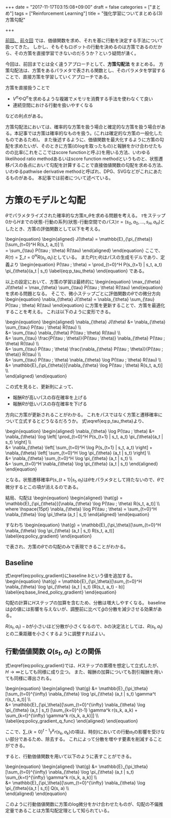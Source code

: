 +++
date = "2017-11-17T03:15:08+09:00"
draft = false
categories = ["まとめ"]
tags = ["Reinforcement Learning"]
title = "強化学習についてまとめる(3) 方策勾配"

+++

<!-- 強化学習について古典的なものからDeepNNを使ったものまでまとめていきたい。
<!-- ![](/images/2016/04/lis.gif) -->
<!-- [Deep RL Bootcamp](https://sites.google.com/view/deep-rl-bootcamp/lectures)を土台にして他文献を参照しながら構成していく。
取り上げる順番はこだわらず、自分のわかりやすい方法を採る。
# ロードマップ  -->
[前回、](../20171110-Reinforcement-Value-Policy-Iteration)
[前々回](../20160410-Reinforcement-Learning-MDP-Belman-Equation)
では、価値関数を求め、それを基に行動を決定する手法について扱ってきた。
しかし、そもそもロボットの行動を決めるのは方策であるのだから、その方策を直接学習できないのだろうか？という疑問が湧く。

今回は、前回までとは全く違うアプローチとして、**方策勾配法** をまとめる。
方策勾配法は、方策をあるパラメタで表される関数とし、そのパラメタを学習することで、直接方策を学習していくアプローチである。

方策を直接扱うことで

* $V^{\pi}$や$Q^{\pi}$を求めるような複雑でメモリを消費する手法を使わなくて良い
* 連続空間における行動を扱いやすくなる

などの利点がある。

方策勾配法においては、確率的な方策を扱う場合と確定的な方策を扱う場合がある。本記事では方策は確率的なものを扱う。(これは確定的な方策の一般化したものであるため)。
また後述するように、価値関数を最大化するように方策の勾配を求めたいが、そのときに方策(のlogを取ったもの)と報酬をかけ合わせたものの比率(これをここではscore functionと呼ぶ)を用いる方法、いわゆるlikelihood ratio methodあるいはscore function methodというものと、状態遷移パスの各点において勾配を計算することで直接価値関数の勾配を求める方法、いわゆるpathwise derivative methodと呼ばれ、DPG、SVGなどがこれにあたるものがある。
本記事では前者について述べている。

# 方策のモデルと勾配
$\theta$でパラメタライズされた確率的な方策$\pi\_{\theta}$を求める問題を考える。
$\tau$をステップ$0$から$H$までの状態-行動の系列(状態-行動空間でのパス)$\tau=(s_0, a_0, \dots, s_H, a_H)$としたとき、方策の評価関数として以下を考える。

\begin{equation}
\begin{aligned}
J(\theta) = \mathbb{E}\_{\pi\_{\theta}} \[\sum\_{t=0}^H R(s_t, a_t)\] \\\\\
= \sum\_{\tau} P(\tau ; \theta) R(\tau)
\end{aligned}
\end{equation}
ここで、$R(\tau) = \sum\_{t=0}^H R(s_t, a_t)$としている。
また$P(\tau ; \theta)$はパスの生成モデルであり、定義より
\begin{equation}
P(\tau ; \theta) = \prod\_{t=0}^H P(s\_{t+1} | s_t, a_t) \pi\_{\theta}(a_t | s_t)
\label{eq:p_tau_theta}
\end{equation}
である。

以上の設定において、方策の学習は最終的に
\begin{equation}
\max\_{\theta} J(\theta) = \max\_{\theta} \sum\_{\tau} P(\tau ; \theta) R(\tau)
\end{equation}
を求める問題となる。
そこで、微小ステップごとに評価関数の$\theta$での微分方向
\begin{equation}
\nabla\_{\theta} J(\theta) = \nabla\_{\theta} \sum\_{\tau} P(\tau ; \theta) R(\tau)
\end{equation}
に方策を更新することで、方策を最適化することを考える。
これは以下のように変形できる。

\begin{equation}
\begin{aligned}
\nabla\_{\theta} J(\theta) &= \nabla\_{\theta} \sum\_{\tau} P(\tau ; \theta) R(\tau) \\\\\
&= \sum\_{\tau} \nabla\_{\theta} P(\tau ; \theta) R(\tau) \\\\\
&= \sum\_{\tau} \frac{P(\tau ; \theta)}{P(\tau ; \theta)} \nabla\_{\theta} P(\tau ; \theta) R(\tau) \\\\\
&= \sum\_{\tau} P(\tau ; \theta) \frac{\nabla\_{\theta} P(\tau ; \theta)}{P(\tau ; \theta)} R(\tau) \\\\\
&= \sum\_{\tau} P(\tau ; \theta) \nabla\_{\theta} \log P(\tau ; \theta) R(\tau) \\\\\
&= \mathbb{E}\_{\pi\_{\theta}}\[\nabla\_{\theta} \log P(\tau ; \theta) R(s_t, a_t)\] \\\\\
\end{aligned}
\end{equation}

この式を見ると、更新則によって、

* 報酬$R$が高いパスの存在確率を上げる
* 報酬$R$が低いパスの存在確率を下げる

方向に方策が更新されることがわかる。
これをパスではなく方策と遷移確率について立式するとどうなるだろうか。
式\eqref{eq:p_tau_theta}より、

\begin{equation}
\begin{aligned}
\nabla\_{\theta} \log P(\tau ; \theta)
&= \nabla\_{\theta} \log
\left[ \prod\_{t=0}^H P(s\_{t+1} | s_t, a_t) \pi\_{\theta}(a_t | s_t) \right] \\\\\
&= \nabla\_\{\theta\} \left\[ \sum\_\{t=0\}^H \log P(s\_\{t+1\} | s_t, a_t) \right\] +
\nabla\_\{\theta\} \left\[ \sum\_\{t=0\}^H \log \pi\_{\theta} (a_t | s_t) \right\] \\\\\
&= \nabla\_\{\theta\} \sum\_\{t=0\}^H \log \pi\_{\theta} (a_t | s_t) \\\\\
&= \sum\_\{t=0\}^H \nabla\_\{\theta\} \log \pi\_{\theta} (a_t | s_t)
\end{aligned}
\end{equation}

となる。状態遷移確率$P(s\_\{t+1\} | s_t, a_t)$は$\theta$をパラメタとして持たないので、$\theta$で微分するとこの項が消えるのである。

結局、勾配は
\begin{equation}
\begin{aligned}
\hat{g} = \mathbb{E}\_{\pi\_{\theta}}\[\nabla\_{\theta} \log P(\tau ; \theta) R(s_t, a_t)\] \\\\\
where \hspace{15pt}
\nabla\_{\theta} \log P(\tau ; \theta) =
\sum\_\{t=0\}^H \nabla\_\{\theta\} \log \pi\_\theta (a_t | s_t)
\end{aligned}
\end{equation}

すなわち
\begin{equation}
\hat{g} = \mathbb{E}\_{\pi\_\theta}\[\sum\_\{t=0\}^H \nabla\_\{\theta\} \log \pi\_\{\theta\} (a_t | s_t) R(s_t, a_t)\]
\label{eq:policy_gradient}
\end{equation}

で表され、方策の$\theta$での勾配のみで表現できることがわかる。

## Baseline
式\eqref{eq:policy_gradient}にbaseline $b$という値を追加する。
\begin{equation}
\hat{g} = \mathbb{E}\_{\pi\_\theta}\[\sum\_\{t=0\}^H \nabla\_\{\theta\} \log \pi\_\{\theta\} (a_t | s_t) (R(s_t, a_t) - b)\]
\label{eq:base_lined_policy_gradient}
\end{equation}

勾配の計算に$H$ステップの加算を含むため、分散は増大しやすくなる。
baselineは$\hat{g}$の値には影響を与えないが、調整前に比べて$\hat{g}$の分散を減少させる効果がある。

$R(s_t, a_t) - b$が小さいほど分散が小さくなるので、$b$の決定法としては、$R(s_t, a_t)$との二乗距離を小さくするように調整すればよい。

## 行動価値関数 $Q(s_t, a_t)$ との関係
式\eqref{eq:policy_gradient}では、$H$ステップの累積を想定して立式したが、$H \rightarrow \infty$としても同様に成り立つ。
また、報酬の加算についても割引報酬を用いても同様に導出される。

\begin{equation}
\begin{aligned}
\hat{g} &= \mathbb{E}\_{\pi\_\theta}\[\sum\_\{t=0\}^{\infty} \nabla\_\{\theta\} \log \pi\_\{\theta\} (a_t | s_t) \gamma^t r(s_t, a_t)\] \\\\\
&= \mathbb{E}\_{\pi\_\theta}\[\sum\_\{t=0\}^{\infty} \nabla\_\{\theta\} \log \pi\_\{\theta\} (a_t | s_t) 
\[\sum\_\{k=0\}^{t-1} \gamma^k r(s_k, a_k) + \sum\_\{k=t\}^{\infty} \gamma^k r(s_k, a_k)\]\] \\\\\
\label{eq:policy_gradient_q_func}
\end{aligned}
\end{equation}

ここで、$\sum\_\{k=0\}^{t-1} \gamma^k r(s_k, a_k)$の項は、時刻$t$においての行動$a_t$の影響を受けない部分であるため、除去する。
これによって分散を増やす要素を削減することができる。

すると、行動価値関数を用いて以下のように表すことができる。

\begin{equation}
\begin{aligned}
\hat{g} &= \mathbb{E}\_{\pi\_\theta}\[\sum\_\{t=0\}^{\infty} \nabla\_\{\theta\} \log \pi\_\{\theta\} (a_t | s_t) 
\sum\_\{k=t\}^{\infty} \gamma^k r(s_k, a_k)\] \\\\\
&= \mathbb{E}\_{\pi\_\theta}\[\sum\_\{t=0\}^{\infty} \nabla\_\{\theta\} \log \pi\_\{\theta\}(a_t | s_t)\]
Q(s, a) \\\\\
\end{aligned}
\end{equation}

このように行動価値関数に方策のlog微分をかけ合わせたものが、勾配の不偏推定量であることは方策勾配定理として知られている。